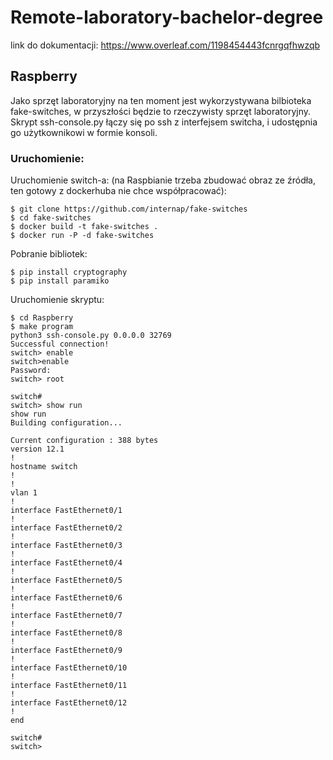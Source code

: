 # Remote-laboratory-bachelor-degree

link do dokumentacji: https://www.overleaf.com/1198454443fcnrgqfhwzqb


## Raspberry
Jako sprzęt laboratoryjny na ten moment jest wykorzystywana bilbioteka fake-switches, w przyszłości będzie to rzeczywisty sprzęt laboratoryjny.<br /> 
Skrypt ssh-console.py łączy się po ssh z interfejsem switcha, i udostępnia go użytkownikowi w formie konsoli. <br /> 
### Uruchomienie:
Uruchomienie switch-a: (na Raspbianie trzeba zbudować obraz ze źródła, ten gotowy z dockerhuba nie chce współpracować):
```shell
$ git clone https://github.com/internap/fake-switches
$ cd fake-switches
$ docker build -t fake-switches .
$ docker run -P -d fake-switches
```
Pobranie bibliotek:
```shell
$ pip install cryptography
$ pip install paramiko
```
Uruchomienie skryptu:
```shell
$ cd Raspberry
$ make program
python3 ssh-console.py 0.0.0.0 32769
Successful connection!
switch> enable
switch>enable
Password: 
switch> root

switch#
switch> show run
show run
Building configuration...

Current configuration : 388 bytes
version 12.1
!
hostname switch
!
!
vlan 1
!
interface FastEthernet0/1
!
interface FastEthernet0/2
!
interface FastEthernet0/3
!
interface FastEthernet0/4
!
interface FastEthernet0/5
!
interface FastEthernet0/6
!
interface FastEthernet0/7
!
interface FastEthernet0/8
!
interface FastEthernet0/9
!
interface FastEthernet0/10
!
interface FastEthernet0/11
!
interface FastEthernet0/12
!
end

switch#
switch> 

